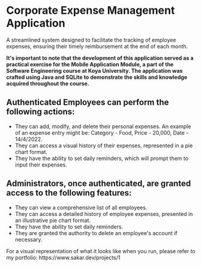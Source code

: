 # Corporate Expense Management Application
<section>
<p> A streamlined system designed to facilitate the tracking of employee expenses, ensuring their timely reimbursement at the end of each month.</p>
<p> <b>It's important to note that the development of this application served as a practical exercise for the Mobile Application Module, a part of the Software Engineering course at Koya University. The application was crafted using Java and SQLite to demonstrate the skills and knowledge acquired throughout the course.</b></p>
<section/>
 

## Authenticated Employees can perform the following actions:
- They can add, modify, and delete their personal expenses. An example of an expense entry might be: Category - Food, Price - 20,000, Date - 14/4/2022. <br />
- They can access a visual history of their expenses, represented in a pie chart format. <br />
- They have the ability to set daily reminders, which will prompt them to input their expenses.

  

## Administrators, once authenticated, are granted access to the following features:
- They can view a comprehensive list of all employees. <br />
- They can access a detailed history of employee expenses, presented in an illustrative pie chart format. <br />
- They have the ability to set daily reminders. <br />
- They are granted the authority to delete an employee's account if necessary. <br />


<section>
<p> For a visual representation of what it looks like when you run, please refer to my portfolio:
https://www.sakar.dev/projects/1 </p>
<section/>
